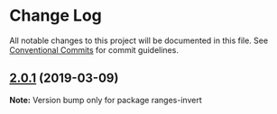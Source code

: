 # Change Log

All notable changes to this project will be documented in this file.
See [Conventional Commits](https://conventionalcommits.org) for commit guidelines.

## [2.0.1](https://gitlab.com/codsen/codsen/compare/ranges-invert@2.0.0...ranges-invert@2.0.1) (2019-03-09)

**Note:** Version bump only for package ranges-invert
